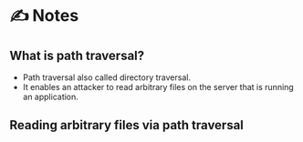 # ✍️ Notes

## What is path traversal?
- Path traversal also called directory traversal.
- It enables an attacker to read arbitrary files on the server that is running an application.

## Reading arbitrary files via path traversal
